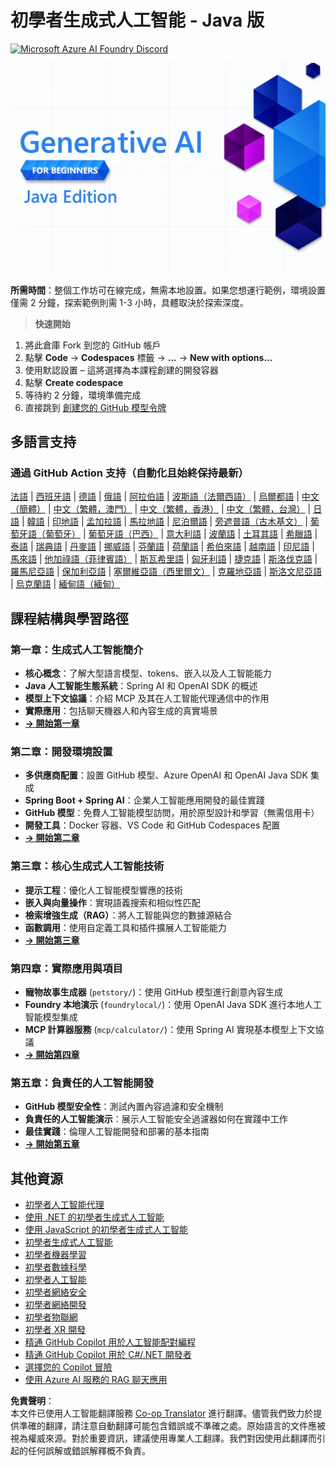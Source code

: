 <!--
CO_OP_TRANSLATOR_METADATA:
{
  "original_hash": "a49b35508745c032a0033d914df7901b",
  "translation_date": "2025-07-25T10:55:53+00:00",
  "source_file": "README.md",
  "language_code": "hk"
}
-->
# 初學者生成式人工智能 - Java 版
[![Microsoft Azure AI Foundry Discord](https://dcbadge.limes.pink/api/server/ByRwuEEgH4)](https://discord.com/invite/ByRwuEEgH4)

![初學者生成式人工智能 - Java 版](../../translated_images/beg-genai-series.61edc4a6b2cc54284fa2d70eda26dc0ca2669e26e49655b842ea799cd6e16d2a.hk.png)

**所需時間**：整個工作坊可在線完成，無需本地設置。如果您想運行範例，環境設置僅需 2 分鐘，探索範例則需 1-3 小時，具體取決於探索深度。

> **快速開始**

1. 將此倉庫 Fork 到您的 GitHub 帳戶
2. 點擊 **Code** → **Codespaces** 標籤 → **...** → **New with options...**
3. 使用默認設置 – 這將選擇為本課程創建的開發容器
4. 點擊 **Create codespace**
5. 等待約 2 分鐘，環境準備完成
6. 直接跳到 [創建您的 GitHub 模型令牌](./02-SetupDevEnvironment/README.md#step-2-create-a-github-personal-access-token)

## 多語言支持

### 通過 GitHub Action 支持（自動化且始終保持最新）

[法語](../fr/README.md) | [西班牙語](../es/README.md) | [德語](../de/README.md) | [俄語](../ru/README.md) | [阿拉伯語](../ar/README.md) | [波斯語（法爾西語）](../fa/README.md) | [烏爾都語](../ur/README.md) | [中文（簡體）](../zh/README.md) | [中文（繁體，澳門）](../mo/README.md) | [中文（繁體，香港）](./README.md) | [中文（繁體，台灣）](../tw/README.md) | [日語](../ja/README.md) | [韓語](../ko/README.md) | [印地語](../hi/README.md) | [孟加拉語](../bn/README.md) | [馬拉地語](../mr/README.md) | [尼泊爾語](../ne/README.md) | [旁遮普語（古木基文）](../pa/README.md) | [葡萄牙語（葡萄牙）](../pt/README.md) | [葡萄牙語（巴西）](../br/README.md) | [意大利語](../it/README.md) | [波蘭語](../pl/README.md) | [土耳其語](../tr/README.md) | [希臘語](../el/README.md) | [泰語](../th/README.md) | [瑞典語](../sv/README.md) | [丹麥語](../da/README.md) | [挪威語](../no/README.md) | [芬蘭語](../fi/README.md) | [荷蘭語](../nl/README.md) | [希伯來語](../he/README.md) | [越南語](../vi/README.md) | [印尼語](../id/README.md) | [馬來語](../ms/README.md) | [他加祿語（菲律賓語）](../tl/README.md) | [斯瓦希里語](../sw/README.md) | [匈牙利語](../hu/README.md) | [捷克語](../cs/README.md) | [斯洛伐克語](../sk/README.md) | [羅馬尼亞語](../ro/README.md) | [保加利亞語](../bg/README.md) | [塞爾維亞語（西里爾文）](../sr/README.md) | [克羅地亞語](../hr/README.md) | [斯洛文尼亞語](../sl/README.md) | [烏克蘭語](../uk/README.md) | [緬甸語（緬甸）](../my/README.md)

## 課程結構與學習路徑

### **第一章：生成式人工智能簡介**
- **核心概念**：了解大型語言模型、tokens、嵌入以及人工智能能力
- **Java 人工智能生態系統**：Spring AI 和 OpenAI SDK 的概述
- **模型上下文協議**：介紹 MCP 及其在人工智能代理通信中的作用
- **實際應用**：包括聊天機器人和內容生成的真實場景
- **[→ 開始第一章](./01-IntroToGenAI/README.md)**

### **第二章：開發環境設置**
- **多供應商配置**：設置 GitHub 模型、Azure OpenAI 和 OpenAI Java SDK 集成
- **Spring Boot + Spring AI**：企業人工智能應用開發的最佳實踐
- **GitHub 模型**：免費人工智能模型訪問，用於原型設計和學習（無需信用卡）
- **開發工具**：Docker 容器、VS Code 和 GitHub Codespaces 配置
- **[→ 開始第二章](./02-SetupDevEnvironment/README.md)**

### **第三章：核心生成式人工智能技術**
- **提示工程**：優化人工智能模型響應的技術
- **嵌入與向量操作**：實現語義搜索和相似性匹配
- **檢索增強生成（RAG）**：將人工智能與您的數據源結合
- **函數調用**：使用自定義工具和插件擴展人工智能能力
- **[→ 開始第三章](./03-CoreGenerativeAITechniques/README.md)**

### **第四章：實際應用與項目**
- **寵物故事生成器** (`petstory/`)：使用 GitHub 模型進行創意內容生成
- **Foundry 本地演示** (`foundrylocal/`)：使用 OpenAI Java SDK 進行本地人工智能模型集成
- **MCP 計算器服務** (`mcp/calculator/`)：使用 Spring AI 實現基本模型上下文協議
- **[→ 開始第四章](./04-PracticalSamples/README.md)**

### **第五章：負責任的人工智能開發**
- **GitHub 模型安全性**：測試內置內容過濾和安全機制
- **負責任的人工智能演示**：展示人工智能安全過濾器如何在實踐中工作
- **最佳實踐**：倫理人工智能開發和部署的基本指南
- **[→ 開始第五章](./05-ResponsibleGenAI/README.md)**

## 其他資源

- [初學者人工智能代理](https://github.com/microsoft/ai-agents-for-beginners)
- [使用 .NET 的初學者生成式人工智能](https://github.com/microsoft/Generative-AI-for-beginners-dotnet)
- [使用 JavaScript 的初學者生成式人工智能](https://github.com/microsoft/generative-ai-with-javascript)
- [初學者生成式人工智能](https://github.com/microsoft/generative-ai-for-beginners)
- [初學者機器學習](https://aka.ms/ml-beginners)
- [初學者數據科學](https://aka.ms/datascience-beginners)
- [初學者人工智能](https://aka.ms/ai-beginners)
- [初學者網絡安全](https://github.com/microsoft/Security-101)
- [初學者網絡開發](https://aka.ms/webdev-beginners)
- [初學者物聯網](https://aka.ms/iot-beginners)
- [初學者 XR 開發](https://github.com/microsoft/xr-development-for-beginners)
- [精通 GitHub Copilot 用於人工智能配對編程](https://aka.ms/GitHubCopilotAI)
- [精通 GitHub Copilot 用於 C#/.NET 開發者](https://github.com/microsoft/mastering-github-copilot-for-dotnet-csharp-developers)
- [選擇您的 Copilot 冒險](https://github.com/microsoft/CopilotAdventures)
- [使用 Azure AI 服務的 RAG 聊天應用](https://github.com/Azure-Samples/azure-search-openai-demo-java)

**免責聲明**：  
本文件已使用人工智能翻譯服務 [Co-op Translator](https://github.com/Azure/co-op-translator) 進行翻譯。儘管我們致力於提供準確的翻譯，請注意自動翻譯可能包含錯誤或不準確之處。原始語言的文件應被視為權威來源。對於重要資訊，建議使用專業人工翻譯。我們對因使用此翻譯而引起的任何誤解或錯誤解釋概不負責。